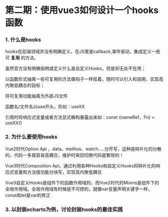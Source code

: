 # 第二期：使用vue3如何设计一个hooks函数


### 1. 什么是hooks

hooks在前端领域并没有明确定义，在JS里是callback,事件驱动，集成定义一些可 **复用** 的方法。

虽然官方没有明确指明或定义什么是自定义Hooks，但是却无处不在用；

以函数形式抽离一些可复用的方法像钩子一样挂着，随时可以引入和调用，实现高内聚低耦合的目标；

将可复用功能抽离为外部JS文件

函数名/文件名以use开头，形如：useXX

引用时将响应式变量或者方法显式解构暴露出来如：const {nameRef，Fn} = useXX()


### 2. 为什么要使用hooks

Vue2时代Option Api ，data、methos、watch.....分开写，这种是碎片化的分散的，代码一多就容易高耦合，维护时来回切换代码是繁琐的！

Vue3时代Composition Api，通过利用各种Hooks和自定义Hooks将碎片化的响应式变量和方法按功能分块写，实现高内聚低耦合

Vue3自定义Hooks是组件下的函数作用域的，而Vue2时代的Mixins是组件下的全局作用域。全局作用域有时候是不可控的，就像var变量声明关键字一样，const和let是var的修正

### 3. 以封装echarts为例，讨论封装hooks的最佳实践
